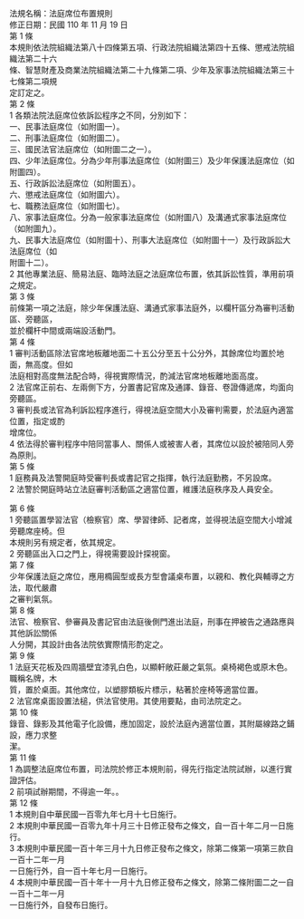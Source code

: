 法規名稱：法庭席位布置規則  
修正日期：民國 110 年 11 月 19 日  
第 1 條  
本規則依法院組織法第八十四條第五項、行政法院組織法第四十五條、懲戒法院組織法第二十六  
條、智慧財產及商業法院組織法第二十九條第二項、少年及家事法院組織法第三十七條第二項規  
定訂定之。  
第 2 條  
1 各類法院法庭席位依訴訟程序之不同，分別如下：  
一、民事法庭席位（如附圖一）。  
二、刑事法庭席位（如附圖二）。  
三、國民法官法庭席位（如附圖二之一）。  
四、少年法庭席位。分為少年刑事法庭席位（如附圖三）及少年保護法庭席位（如附圖四）。  
五、行政訴訟法庭席位（如附圖五）。  
六、懲戒法庭席位（如附圖六）。  
七、職務法庭席位（如附圖七）。  
八、家事法庭席位。分為一般家事法庭席位（如附圖八）及溝通式家事法庭席位（如附圖九）。  
九、民事大法庭席位（如附圖十）、刑事大法庭席位（如附圖十一）及行政訴訟大法庭席位（如  
附圖十二）。  
2 其他專業法庭、簡易法庭、臨時法庭之法庭席位布置，依其訴訟性質，準用前項之規定。  
第 3 條  
前條第一項之法庭，除少年保護法庭、溝通式家事法庭外，以欄杆區分為審判活動區、旁聽區，  
並於欄杆中間或兩端設活動門。  
第 4 條  
1 審判活動區除法官席地板離地面二十五公分至五十公分外，其餘席位均置於地面，無高度。但如  
法庭相對高度無法配合時，得視實際情況，酌減法官席地板離地面高度。  
2 法官席正前右、左兩側下方，分置書記官席及通譯、錄音、卷證傳遞席，均面向旁聽區。  
3 審判長或法官為利訴訟程序進行，得視法庭空間大小及審判需要，於法庭內適當位置，指定或酌  
增席位。  
4 依法得於審判程序中陪同當事人、關係人或被害人者，其席位以設於被陪同人旁為原則。  
第 5 條  
1 庭務員及法警開庭時受審判長或書記官之指揮，執行法庭勤務，不另設席。  
2 法警於開庭時站立法庭審判活動區之適當位置，維護法庭秩序及人員安全。  


第 6 條  
1 旁聽區置學習法官（檢察官）席、學習律師、記者席，並得視法庭空間大小增減旁聽席座椅。但  
本規則另有規定者，依其規定。  
2 旁聽區出入口之門上，得視需要設計探視窗。  
第 7 條  
少年保護法庭之席位，應用橢圓型或長方型會議桌布置，以親和、教化與輔導之方法，取代嚴肅  
之審判氣氛。  
第 8 條  
法官、檢察官、參審員及書記官由法庭後側門進出法庭，刑事在押被告之通路應與其他訴訟關係  
人分開，其設計由各法院依實際情形酌定之。  
第 9 條  
1 法庭天花板及四周牆壁宜漆乳白色，以顯軒敞莊嚴之氣氛。桌椅褐色或原木色。職稱名牌，木  
質，置於桌面。其他席位，以塑膠類板片標示，粘著於座椅等適當位置。  
2 法官席桌面設置法槌，供法官使用。其使用要點，由司法院定之。  
第 10 條  
錄音、錄影及其他電子化設備，應加固定，設於法庭內適當位置，其附屬線路之鋪設，應力求整  
潔。  
第 11 條  
1 為調整法庭席位布置，司法院於修正本規則前，得先行指定法院試辦，以進行實證評估。  
2 前項試辦期間，不得逾一年。。  
第 12 條  
1 本規則自中華民國一百零九年七月十七日施行。  
2 本規則中華民國一百零九年十月三十日修正發布之條文，自一百十年二月一日施行。  
3 本規則中華民國一百十年三月十九日修正發布之條文，除第二條第一項第三款自一百十二年一月  
一日施行外，自一百十年七月一日施行。  
4 本規則中華民國一百十年十一月十九日修正發布之條文，除第二條附圖二之一自一百十二年一月  
一日施行外，自發布日施行。  


